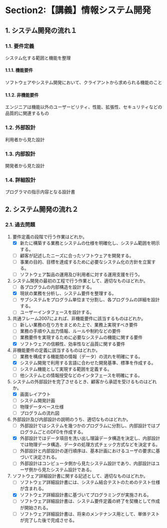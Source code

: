 # Section2:【講義】情報システム開発
## 1. システム開発の流れ１
### 1.1. 要件定義
システム化する範囲と機能を整理

#### 1.1.1. 機能要件
ソフトウェアやシステム開発において、クライアントから求められる機能のこと
#### 1.1.2. 非機能要件
エンジニアは機能以外のユーザービリティ、性能、拡張性、セキュリティなどの品質的に関連するもの
### 1.2. 外部設計
利用者から見た設計
### 1.3. 内部設計
開発者から見た設計
### 1.4. 詳細設計
プログラマの指示内容となる設計書

## 2. システム開発の流れ２
### 2.1. 過去問題
1. 要件定義の段階で行う作業はどれか。
   - [x] 新たに構築する業務とシステムの仕様を明確化し、システム範囲を明示する。
   - [ ] 顧客が記述したニーズに合ったソフトウェアを開発する。
   - [ ] 事業の目的、目標を達成するために必要なシステム化の方針を立案する。
   - [ ] ソフトウェア製品の運用及び利用者に対する運用支援を行う。
2. システム開発の最初の工程で行う作業として、適切なものはどれか。
   - [ ] 各プログラムの内部構造を設計する。
   - [x] 現状の業務を分析し、システム要件を整理する。
   - [ ] サブシステムをプログラム単位まで分割し、各プログラムの詳細を設計する。
   - [ ] ユーザーインタフェースを設計する。
3. 共通フレーム2007によれば、非機能要件に該当するものはどれか。
   - [ ] 新しい業務の在り方をまとめた上で、業務上実現すべき要件 
   - [ ] 業務の手順や入出力情報、ルールや制約などの要件
   - [ ] 業務要件を実現するために必要なシステムの機能に関する要件
   - [x] ソフトウェアの信頼性、効率性など品質に関する要件
4. 非機能要件の定義に該当するものはどれか。
   - [ ] 業務を構成する機能間の情報（データ）の流れを明確にする。
   - [x] システム開発で利用する言語に合わせた開発基準、標準を作成する。
   - [ ] システム機能として実現する範囲を定義する。
   - [ ] 他システムとの情報授受などのインタフェースを明確にする。
5. システムの外部設計を完了させるとき、顧客から承認を受けるものはどれか。
   - [x] 画面レイアウト
   - [ ] システム開発計画
   - [ ] 物理データベース仕様
   - [ ] プログラムの流れ図
6. 外部設計及び内部設計の説明のうち、適切なものはどれか。
   - [ ] 外部設計ではシステムを幾つかのプログラムに分割し、内部設計ではプログラムごとのDFDを作成する。
   - [x] 外部設計ではデータ項目を洗い出し理論データ構造を決定し、内部設計では物理データ構造、データの処理方式チェック方式などを決定する。
   - [ ] 外部設計と内部設計の遂行順序は、基本計画におけるユーザの要求に基づいて決定される。
   - [ ] 外部設計はコンピュータ側から見たシステム設計であり、内部設計はユーザ側から見たシステム設計である。
7. ソフトウェア詳細設計書に関する記述として、適切なものはどれか。
   - [ ] ソフトウェア詳細設計書には、システム結合テストのためのテスト仕様が含まれる。
   - [x] ソフトウェア詳細設計書に基づいてプログラミングが実施される。
   - [ ] ソフトウェア詳細設計書は、システム要件定義の終了を契機として作成が開始される。
   - [ ] ソフトウェア詳細設計書は、将来のメンテナンス用として、単体テストが完了した後で完成させる。